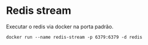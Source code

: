 # Redis stream
Executar o redis via docker na porta padrão.

```shell script
docker run --name redis-stream -p 6379:6379 -d redis
```